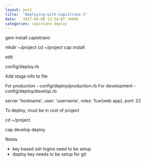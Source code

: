 ```yaml
---
layout: post
title:  "Deploying-with-Capistrano-3"
date:   2017-06-06 12:34:07 +0000
categories: capistano deploy
---
```


gem install capistrano

mkdir ~/project
cd ~/project
cap install

edit

config/deploy.rb

Add stage info to file

For production - config/deploy/production.rb
For development - config/deploy/develop.rb


server 'hostname', user: 'username', roles: %w{web app}, port: 22

To deploy, must be in root of project

cd ~/project

cap develop deploy

Notes

- key based ssh logins need to be setup
- deploy key needs to be setup for git
